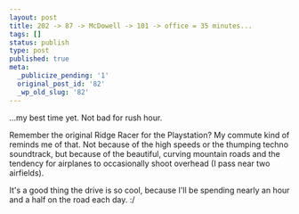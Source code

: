 ```yaml
---
layout: post
title: 202 -> 87 -> McDowell -> 101 -> office = 35 minutes...
tags: []
status: publish
type: post
published: true
meta:
  _publicize_pending: '1'
  original_post_id: '82'
  _wp_old_slug: '82'
---
```

...my best time yet.  Not bad for rush hour.

Remember the original Ridge Racer for the Playstation?  My commute kind of reminds me of that.  Not because of the high speeds or the thumping techno soundtrack, but because of the beautiful, curving mountain roads and the tendency for airplanes to occasionally shoot overhead (I pass near two airfields).

It's a good thing the drive is so cool, because I'll be spending nearly an hour and a half on the road each day.  :/
